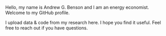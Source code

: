 Hello, my name is Andrew G. Benson and I am an energy economist. Welcome to my GitHub profile.

I upload data & code from my research here. I hope you find it useful. Feel free to reach out if you have questions.

